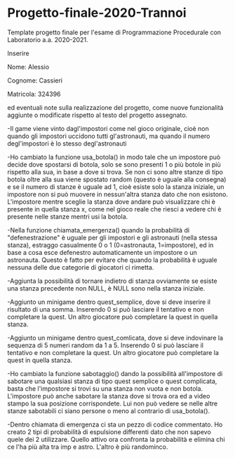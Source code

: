# Progetto-finale-2020-Trannoi
Template progetto finale per l'esame di Programmazione Procedurale con Laboratorio a.a. 2020-2021.

Inserire

Nome: Alessio

Cognome: Cassieri

Matricola: 324396


ed eventuali note sulla realizzazione del progetto, come nuove funzionalità aggiunte o modificate rispetto al testo del progetto assegnato.

-Il game viene vinto dagl'impostori come nel gioco originale, cioè non quando gli impostori uccidono tutti gl'astronauti, ma quando il numero degl'impostori è lo stesso degl'astronauti

-Ho cambiato la funzione usa_botola() in modo tale che un impostore può decide dove spostarsi di botola, solo se sono presenti 1 o più botole in più rispetto alla sua, in base a dove si trova. Se non ci sono altre stanze di tipo botola oltre alla sua viene spostato random (questo è uguale alla consegna) e se il numero di stanze è uguale ad 1, cioè esiste solo la stanza iniziale, un impostore non si può muovere in nessun'altra stanza dato che non esistono. L'impostore mentre sceglie la stanza dove andare può visualizzare chi è presente in quella stanza x, come nel gioco reale che riesci a vedere chi è presente nelle stanze mentri usi la botola.

-Nella funzione chiamata_emergenza() quando la probabilità di "defenestrazione" è uguale per gli impostori e gli astronauti (nella stessa stanza), estraggo casualmente 0 o 1 (0=astronauta, 1=impostore), ed in base a cosa esce defenestro automaticamente un impostore o un astronauta. Questo è fatto per evitare che quando la probabilità è uguale nessuna delle due categorie di giocatori ci rimetta. 

-Aggiunta la possibilità di tornare indietro di stanza ovviamente se esiste una stanza precedente non NULL, è NULL sono nella stanza iniziale.

-Aggiunto un minigame dentro quest_semplice, dove si deve inserire il risultato di una somma. Inserendo 0 si può lasciare il tentativo e non completare la quest. Un altro giocatore può completare la quest in quella stanza.

-Aggiunto un minigame dentro quest_comlicata, dove si deve indovinare la sequenza di 5 numeri random da 1 a 5. Inserendo 0 si può lasciare il tentativo e non completare la quest. Un altro giocatore può completare la quest in quella stanza.

-Ho cambiato la funzione sabotaggio() dando la possibilità all'impostore di sabotare una qualsiasi stanza di tipo quest semplice o quest complicata, basta che l'impostore si trovi su una stanza non vuota e non botola. L'impostore può anche sabotare la stanza dove si trova ora ed a video stampo la sua posizione corrispondete. Lui non può vedere se nelle altre stanze sabotabili ci siano persone o meno al contrario di usa_botola().

-Dentro chiamata di emergenza ci sta un pezzo di codice commentato. Ho creato 2 tipi di probabilità di espulsione differenti dato che non sapevo quele dei 2 utilizzare. Quello attivo ora confronta la probabilità e elimina chi ce l'ha più alta tra imp e astro. L'altro è più randominco.
